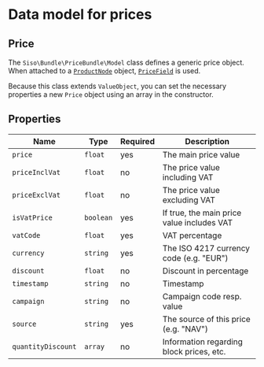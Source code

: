 # Data model for prices

## Price

The `Siso\Bundle\PriceBundle\Model` class defines a generic price object.
When attached to a [`ProductNode`](../../catalog/catalog_api/productnode_and_orderableproductnode.md) object,
[`PriceField`](../../../api/fields_for_ecommerce_data/pricefield.md) is used.

Because this class extends `ValueObject`,
you can set the necessary properties a new `Price` object using an array in the constructor.

## Properties

| Name               | Type      | Required | Description                |
| ------------------ | --------- | ------- | ------------------------------------------------------------------ |
| `price`            | `float`   |    yes    | The main price value                                               |
| `priceInclVat`     | `float`   |    no     | The price value including VAT                           |
| `priceExclVat`     | `float`   |    no     | The price value excluding VAT                           |
| `isVatPrice`       | `boolean` |    yes    | If true, the main price value includes VAT                     |
| `vatCode`          | `float`   |    yes    | VAT percentage                      |
| `currency`         | `string`  |    yes    | The ISO 4217 currency code (e.g. "EUR")         |
| `discount`         | `float`   |    no     | Discount in percentage                                             |
| `timestamp`        | `string`  |    no     | Timestamp |
| `campaign`         | `string`  |    no     | Campaign code resp. value                                          |
| `source`           | `string`  |    yes    | The source of this price (e.g. "NAV")                              |
| `quantityDiscount` | `array`   |    no     | Information regarding block prices, etc. |

